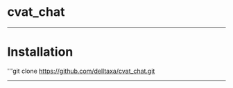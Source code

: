 # cvat_chat
***********
# Installation
'''git clone https://github.com/delltaxa/cvat_chat.git
***********
